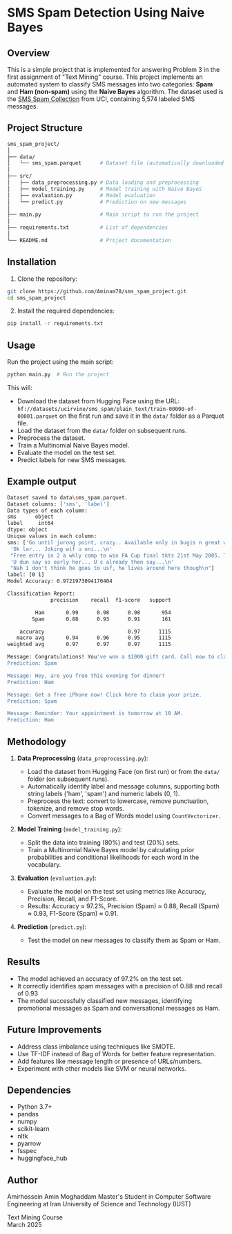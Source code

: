 # SMS Spam Detection Using Naive Bayes

## Overview
This is a simple project that is implemented for answering Problem 3 in the first assignment of "Text Mining" course.
This project implements an automated system to classify SMS messages into two categories: **Spam** and **Ham (non-spam)** using the **Naive Bayes** algorithm. The dataset used is the [SMS Spam Collection](https://huggingface.co/datasets/ucirvine/sms_spam) from UCI, containing 5,574 labeled SMS messages.

## Project Structure

```bash
sms_spam_project/
│
├── data/
│   └── sms_spam.parquet      # Dataset file (automatically downloaded on first run)
│
├── src/
│   ├── data_preprocessing.py # Data loading and preprocessing
│   ├── model_training.py     # Model training with Naive Bayes
│   ├── evaluation.py         # Model evaluation
│   └── predict.py            # Prediction on new messages
│
├── main.py                   # Main script to run the project
│
├── requirements.txt          # List of dependencies
│
└── README.md                 # Project documentation
```


## Installation
1. Clone the repository:
```bash
git clone https://github.com/Aminam78/sms_spam_project.git
cd sms_spam_project
```
2. Install the required dependencies:
```bash
pip install -r requirements.txt
```

## Usage
Run the project using the main script:
```bash
python main.py  # Run the project
```
This will:
- Download the dataset from Hugging Face using the URL: `hf://datasets/ucirvine/sms_spam/plain_text/train-00000-of-00001.parquet` on the first run and save it in the `data/` folder as a Parquet file.
- Load the dataset from the `data/` folder on subsequent runs.
- Preprocess the dataset.
- Train a Multinomial Naive Bayes model.
- Evaluate the model on the test set.
- Predict labels for new SMS messages.

## Example output
```bash
Dataset saved to data\sms_spam.parquet.
Dataset columns: ['sms', 'label']
Data types of each column:
sms      object
label     int64
dtype: object
Unique values in each column:
sms: ['Go until jurong point, crazy.. Available only in bugis n great world la e buffet... Cine there got amore wat...\n'
 'Ok lar... Joking wif u oni...\n'
 "Free entry in 2 a wkly comp to win FA Cup final tkts 21st May 2005. Text FA to 87121 to receive entry question(std txt rate)T&C's apply 08452810075over18's\n"
 'U dun say so early hor... U c already then say...\n'
 "Nah I don't think he goes to usf, he lives around here though\n"]
label: [0 1]
Model Accuracy: 0.9721973094170404

Classification Report:
              precision    recall  f1-score   support

         Ham       0.99      0.98      0.98       954
        Spam       0.88      0.93      0.91       161

    accuracy                           0.97      1115
   macro avg       0.94      0.96      0.95      1115
weighted avg       0.97      0.97      0.97      1115

Message: Congratulations! You've won a $1000 gift card. Call now to claim!
Prediction: Spam

Message: Hey, are you free this evening for dinner?
Prediction: Ham

Message: Get a free iPhone now! Click here to claim your prize.
Prediction: Spam

Message: Reminder: Your appointment is tomorrow at 10 AM.
Prediction: Ham
```

## Methodology
1. **Data Preprocessing** (`data_preprocessing.py`):
   - Load the dataset from Hugging Face (on first run) or from the `data/` folder (on subsequent runs).
   - Automatically identify label and message columns, supporting both string labels ('ham', 'spam') and numeric labels (0, 1).
   - Preprocess the text: convert to lowercase, remove punctuation, tokenize, and remove stop words.
   - Convert messages to a Bag of Words model using `CountVectorizer`.

2. **Model Training** (`model_training.py`):
   - Split the data into training (80%) and test (20%) sets.
   - Train a Multinomial Naive Bayes model by calculating prior probabilities and conditional likelihoods for each word in the vocabulary.

3. **Evaluation** (`evaluation.py`):
   - Evaluate the model on the test set using metrics like Accuracy, Precision, Recall, and F1-Score.
   - Results: Accuracy ≈ 97.2%, Precision (Spam) ≈ 0.88, Recall (Spam) ≈ 0.93, F1-Score (Spam) ≈ 0.91.

4. **Prediction** (`predict.py`):
   - Test the model on new messages to classify them as Spam or Ham.

## Results
- The model achieved an accuracy of 97.2% on the test set.
- It correctly identifies spam messages with a precision of 0.88 and recall of 0.93
- The model successfully classified new messages, identifying promotional messages as Spam and conversational messages as Ham.

## Future Improvements
- Address class imbalance using techniques like SMOTE.
- Use TF-IDF instead of Bag of Words for better feature representation.
- Add features like message length or presence of URLs/numbers.
- Experiment with other models like SVM or neural networks.

## Dependencies
- Python 3.7+
- pandas
- numpy
- scikit-learn
- nltk
- pyarrow
- fsspec
- huggingface_hub

## Author
Amirhossein Amin Moghaddam
Master's Student in Computer Software Engineering at Iran University of Science and Technology (IUST)

Text Mining Course  
March 2025